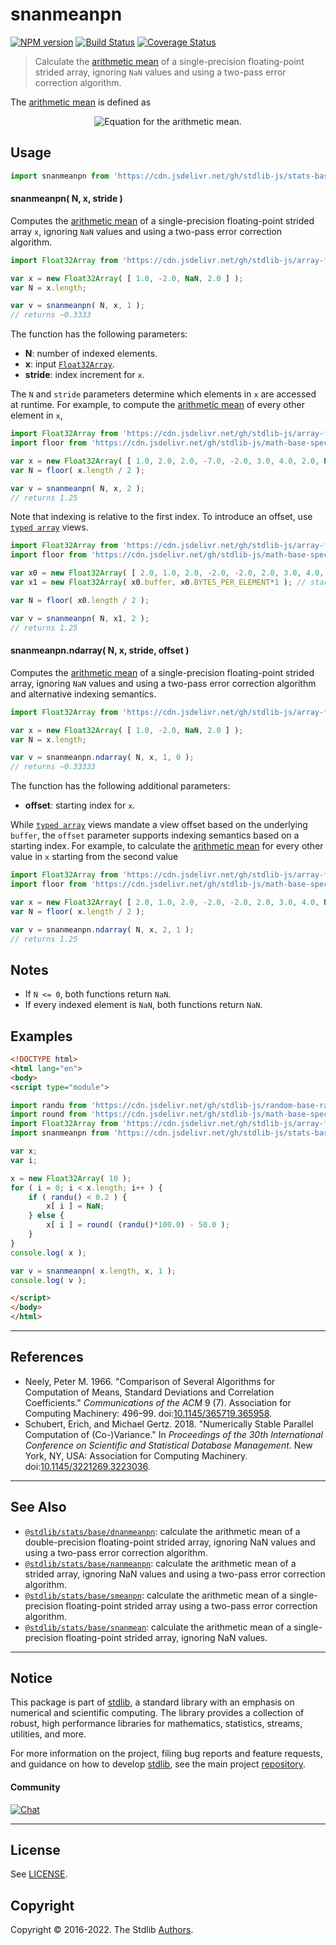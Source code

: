 <!--

@license Apache-2.0

Copyright (c) 2020 The Stdlib Authors.

Licensed under the Apache License, Version 2.0 (the "License");
you may not use this file except in compliance with the License.
You may obtain a copy of the License at

   http://www.apache.org/licenses/LICENSE-2.0

Unless required by applicable law or agreed to in writing, software
distributed under the License is distributed on an "AS IS" BASIS,
WITHOUT WARRANTIES OR CONDITIONS OF ANY KIND, either express or implied.
See the License for the specific language governing permissions and
limitations under the License.

-->

# snanmeanpn

[![NPM version][npm-image]][npm-url] [![Build Status][test-image]][test-url] [![Coverage Status][coverage-image]][coverage-url] <!-- [![dependencies][dependencies-image]][dependencies-url] -->

> Calculate the [arithmetic mean][arithmetic-mean] of a single-precision floating-point strided array, ignoring `NaN` values and using a two-pass error correction algorithm.

<section class="intro">

The [arithmetic mean][arithmetic-mean] is defined as

<!-- <equation class="equation" label="eq:arithmetic_mean" align="center" raw="\mu = \frac{1}{n} \sum_{i=0}^{n-1} x_i" alt="Equation for the arithmetic mean."> -->

<div class="equation" align="center" data-raw-text="\mu = \frac{1}{n} \sum_{i=0}^{n-1} x_i" data-equation="eq:arithmetic_mean">
    <img src="https://cdn.jsdelivr.net/gh/stdlib-js/stdlib@c2e2726ac8dee5aa32ff0b440c343d46749c4011/lib/node_modules/@stdlib/stats/base/snanmeanpn/docs/img/equation_arithmetic_mean.svg" alt="Equation for the arithmetic mean.">
    <br>
</div>

<!-- </equation> -->

</section>

<!-- /.intro -->



<section class="usage">

## Usage

```javascript
import snanmeanpn from 'https://cdn.jsdelivr.net/gh/stdlib-js/stats-base-snanmeanpn@esm/index.mjs';
```

#### snanmeanpn( N, x, stride )

Computes the [arithmetic mean][arithmetic-mean] of a single-precision floating-point strided array `x`, ignoring `NaN` values and using a two-pass error correction algorithm.

```javascript
import Float32Array from 'https://cdn.jsdelivr.net/gh/stdlib-js/array-float32@esm/index.mjs';

var x = new Float32Array( [ 1.0, -2.0, NaN, 2.0 ] );
var N = x.length;

var v = snanmeanpn( N, x, 1 );
// returns ~0.3333
```

The function has the following parameters:

-   **N**: number of indexed elements.
-   **x**: input [`Float32Array`][@stdlib/array/float32].
-   **stride**: index increment for `x`.

The `N` and `stride` parameters determine which elements in `x` are accessed at runtime. For example, to compute the [arithmetic mean][arithmetic-mean] of every other element in `x`,

```javascript
import Float32Array from 'https://cdn.jsdelivr.net/gh/stdlib-js/array-float32@esm/index.mjs';
import floor from 'https://cdn.jsdelivr.net/gh/stdlib-js/math-base-special-floor@esm/index.mjs';

var x = new Float32Array( [ 1.0, 2.0, 2.0, -7.0, -2.0, 3.0, 4.0, 2.0, NaN ] );
var N = floor( x.length / 2 );

var v = snanmeanpn( N, x, 2 );
// returns 1.25
```

Note that indexing is relative to the first index. To introduce an offset, use [`typed array`][mdn-typed-array] views.

<!-- eslint-disable stdlib/capitalized-comments -->

```javascript
import Float32Array from 'https://cdn.jsdelivr.net/gh/stdlib-js/array-float32@esm/index.mjs';
import floor from 'https://cdn.jsdelivr.net/gh/stdlib-js/math-base-special-floor@esm/index.mjs';

var x0 = new Float32Array( [ 2.0, 1.0, 2.0, -2.0, -2.0, 2.0, 3.0, 4.0, NaN ] );
var x1 = new Float32Array( x0.buffer, x0.BYTES_PER_ELEMENT*1 ); // start at 2nd element

var N = floor( x0.length / 2 );

var v = snanmeanpn( N, x1, 2 );
// returns 1.25
```

#### snanmeanpn.ndarray( N, x, stride, offset )

Computes the [arithmetic mean][arithmetic-mean] of a single-precision floating-point strided array, ignoring `NaN` values and using a two-pass error correction algorithm and alternative indexing semantics.

```javascript
import Float32Array from 'https://cdn.jsdelivr.net/gh/stdlib-js/array-float32@esm/index.mjs';

var x = new Float32Array( [ 1.0, -2.0, NaN, 2.0 ] );
var N = x.length;

var v = snanmeanpn.ndarray( N, x, 1, 0 );
// returns ~0.33333
```

The function has the following additional parameters:

-   **offset**: starting index for `x`.

While [`typed array`][mdn-typed-array] views mandate a view offset based on the underlying `buffer`, the `offset` parameter supports indexing semantics based on a starting index. For example, to calculate the [arithmetic mean][arithmetic-mean] for every other value in `x` starting from the second value

```javascript
import Float32Array from 'https://cdn.jsdelivr.net/gh/stdlib-js/array-float32@esm/index.mjs';
import floor from 'https://cdn.jsdelivr.net/gh/stdlib-js/math-base-special-floor@esm/index.mjs';

var x = new Float32Array( [ 2.0, 1.0, 2.0, -2.0, -2.0, 2.0, 3.0, 4.0, NaN ] );
var N = floor( x.length / 2 );

var v = snanmeanpn.ndarray( N, x, 2, 1 );
// returns 1.25
```

</section>

<!-- /.usage -->

<section class="notes">

## Notes

-   If `N <= 0`, both functions return `NaN`.
-   If every indexed element is `NaN`, both functions return `NaN`.

</section>

<!-- /.notes -->

<section class="examples">

## Examples

<!-- eslint no-undef: "error" -->

```html
<!DOCTYPE html>
<html lang="en">
<body>
<script type="module">

import randu from 'https://cdn.jsdelivr.net/gh/stdlib-js/random-base-randu@esm/index.mjs';
import round from 'https://cdn.jsdelivr.net/gh/stdlib-js/math-base-special-round@esm/index.mjs';
import Float32Array from 'https://cdn.jsdelivr.net/gh/stdlib-js/array-float32@esm/index.mjs';
import snanmeanpn from 'https://cdn.jsdelivr.net/gh/stdlib-js/stats-base-snanmeanpn@esm/index.mjs';

var x;
var i;

x = new Float32Array( 10 );
for ( i = 0; i < x.length; i++ ) {
    if ( randu() < 0.2 ) {
        x[ i ] = NaN;
    } else {
        x[ i ] = round( (randu()*100.0) - 50.0 );
    }
}
console.log( x );

var v = snanmeanpn( x.length, x, 1 );
console.log( v );

</script>
</body>
</html>
```

</section>

<!-- /.examples -->

* * *

<section class="references">

## References

-   Neely, Peter M. 1966. "Comparison of Several Algorithms for Computation of Means, Standard Deviations and Correlation Coefficients." _Communications of the ACM_ 9 (7). Association for Computing Machinery: 496–99. doi:[10.1145/365719.365958][@neely:1966a].
-   Schubert, Erich, and Michael Gertz. 2018. "Numerically Stable Parallel Computation of (Co-)Variance." In _Proceedings of the 30th International Conference on Scientific and Statistical Database Management_. New York, NY, USA: Association for Computing Machinery. doi:[10.1145/3221269.3223036][@schubert:2018a].

</section>

<!-- /.references -->

<!-- Section for related `stdlib` packages. Do not manually edit this section, as it is automatically populated. -->

<section class="related">

* * *

## See Also

-   <span class="package-name">[`@stdlib/stats/base/dnanmeanpn`][@stdlib/stats/base/dnanmeanpn]</span><span class="delimiter">: </span><span class="description">calculate the arithmetic mean of a double-precision floating-point strided array, ignoring NaN values and using a two-pass error correction algorithm.</span>
-   <span class="package-name">[`@stdlib/stats/base/nanmeanpn`][@stdlib/stats/base/nanmeanpn]</span><span class="delimiter">: </span><span class="description">calculate the arithmetic mean of a strided array, ignoring NaN values and using a two-pass error correction algorithm.</span>
-   <span class="package-name">[`@stdlib/stats/base/smeanpn`][@stdlib/stats/base/smeanpn]</span><span class="delimiter">: </span><span class="description">calculate the arithmetic mean of a single-precision floating-point strided array using a two-pass error correction algorithm.</span>
-   <span class="package-name">[`@stdlib/stats/base/snanmean`][@stdlib/stats/base/snanmean]</span><span class="delimiter">: </span><span class="description">calculate the arithmetic mean of a single-precision floating-point strided array, ignoring NaN values.</span>

</section>

<!-- /.related -->

<!-- Section for all links. Make sure to keep an empty line after the `section` element and another before the `/section` close. -->


<section class="main-repo" >

* * *

## Notice

This package is part of [stdlib][stdlib], a standard library with an emphasis on numerical and scientific computing. The library provides a collection of robust, high performance libraries for mathematics, statistics, streams, utilities, and more.

For more information on the project, filing bug reports and feature requests, and guidance on how to develop [stdlib][stdlib], see the main project [repository][stdlib].

#### Community

[![Chat][chat-image]][chat-url]

---

## License

See [LICENSE][stdlib-license].


## Copyright

Copyright &copy; 2016-2022. The Stdlib [Authors][stdlib-authors].

</section>

<!-- /.stdlib -->

<!-- Section for all links. Make sure to keep an empty line after the `section` element and another before the `/section` close. -->

<section class="links">

[npm-image]: http://img.shields.io/npm/v/@stdlib/stats-base-snanmeanpn.svg
[npm-url]: https://npmjs.org/package/@stdlib/stats-base-snanmeanpn

[test-image]: https://github.com/stdlib-js/stats-base-snanmeanpn/actions/workflows/test.yml/badge.svg?branch=v0.0.7
[test-url]: https://github.com/stdlib-js/stats-base-snanmeanpn/actions/workflows/test.yml?query=branch:v0.0.7

[coverage-image]: https://img.shields.io/codecov/c/github/stdlib-js/stats-base-snanmeanpn/main.svg
[coverage-url]: https://codecov.io/github/stdlib-js/stats-base-snanmeanpn?branch=main

<!--

[dependencies-image]: https://img.shields.io/david/stdlib-js/stats-base-snanmeanpn.svg
[dependencies-url]: https://david-dm.org/stdlib-js/stats-base-snanmeanpn/main

-->

[chat-image]: https://img.shields.io/gitter/room/stdlib-js/stdlib.svg
[chat-url]: https://gitter.im/stdlib-js/stdlib/

[stdlib]: https://github.com/stdlib-js/stdlib

[stdlib-authors]: https://github.com/stdlib-js/stdlib/graphs/contributors

[umd]: https://github.com/umdjs/umd
[es-module]: https://developer.mozilla.org/en-US/docs/Web/JavaScript/Guide/Modules

[deno-url]: https://github.com/stdlib-js/stats-base-snanmeanpn/tree/deno
[umd-url]: https://github.com/stdlib-js/stats-base-snanmeanpn/tree/umd
[esm-url]: https://github.com/stdlib-js/stats-base-snanmeanpn/tree/esm
[branches-url]: https://github.com/stdlib-js/stats-base-snanmeanpn/blob/main/branches.md

[stdlib-license]: https://raw.githubusercontent.com/stdlib-js/stats-base-snanmeanpn/main/LICENSE

[arithmetic-mean]: https://en.wikipedia.org/wiki/Arithmetic_mean

[@stdlib/array/float32]: https://github.com/stdlib-js/array-float32/tree/esm

[mdn-typed-array]: https://developer.mozilla.org/en-US/docs/Web/JavaScript/Reference/Global_Objects/TypedArray

[@neely:1966a]: https://doi.org/10.1145/365719.365958

[@schubert:2018a]: https://doi.org/10.1145/3221269.3223036

<!-- <related-links> -->

[@stdlib/stats/base/dnanmeanpn]: https://github.com/stdlib-js/stats-base-dnanmeanpn/tree/esm

[@stdlib/stats/base/nanmeanpn]: https://github.com/stdlib-js/stats-base-nanmeanpn/tree/esm

[@stdlib/stats/base/smeanpn]: https://github.com/stdlib-js/stats-base-smeanpn/tree/esm

[@stdlib/stats/base/snanmean]: https://github.com/stdlib-js/stats-base-snanmean/tree/esm

<!-- </related-links> -->

</section>

<!-- /.links -->
